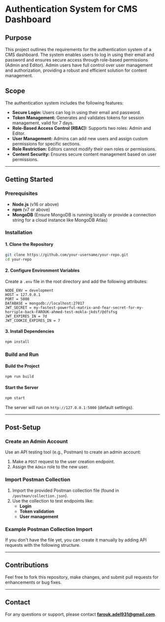 
# Authentication System for CMS Dashboard

## Purpose  
This project outlines the requirements for the authentication system of a CMS dashboard. The system enables users to log in using their email and password and ensures secure access through role-based permissions (Admin and Editor). Admin users have full control over user management and authorization, providing a robust and efficient solution for content management.

## Scope  
The authentication system includes the following features:
- **Secure Login:** Users can log in using their email and password.
- **Token Management:** Generates and validates tokens for session management, valid for 7 days.
- **Role-Based Access Control (RBAC):** Supports two roles: Admin and Editor.
- **User Management:** Admins can add new users and assign custom permissions for specific sections.
- **Role Restriction:** Editors cannot modify their own roles or permissions.
- **Content Security:** Ensures secure content management based on user permissions.

---

## Getting Started

### Prerequisites  
- **Node.js** (v16 or above)
- **npm** (v7 or above)
- **MongoDB** (Ensure MongoDB is running locally or provide a connection string for a cloud instance like MongoDB Atlas)

### Installation  

#### 1. Clone the Repository  
```bash
git clone https://github.com/your-username/your-repo.git
cd your-repo
```

#### 2. Configure Environment Variables  
Create a `.env` file in the root directory and add the following attributes:
```plaintext
NODE_ENV = development
HOST = 127.0.0.1
PORT = 5000
DATABASE = mongodb://localhost:27017
JWT_SECRET = my-fastest-powerful-matrix-and-fear-secret-for-my-horriple-back-FAROUK-ahmed-test-mokla-jkdsf/@dfsfsg
JWT_EXPIRES_IN = 7d
JWT_COOKIE_EXPIRES_IN = 7
```

#### 3. Install Dependencies  
```bash
npm install
```

### Build and Run  

#### Build the Project  
```bash
npm run build
```

#### Start the Server  
```bash
npm start
```
The server will run on `http://127.0.0.1:5000` (default settings).

---

## Post-Setup  

### Create an Admin Account  
Use an API testing tool (e.g., Postman) to create an admin account:
1. Make a `POST` request to the user creation endpoint.
2. Assign the `Admin` role to the new user.

### Import Postman Collection  
1. Import the provided Postman collection file (found in `/postman/collection.json`).
2. Use the collection to test endpoints like:
   - **Login**
   - **Token validation**
   - **User management**

### Example Postman Collection Import  
If you don't have the file yet, you can create it manually by adding API requests with the following structure.

---

## Contributions  
Feel free to fork this repository, make changes, and submit pull requests for enhancements or bug fixes.

---

## Contact  
For any questions or support, please contact **farouk.adel931@gmail.com**.
